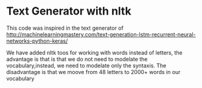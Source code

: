 # Text Generator with nltk

This code was inspired in the text generator of http://machinelearningmastery.com/text-generation-lstm-recurrent-neural-networks-python-keras/

We have added nltk toos for working with words instead of letters, the advantage is that is that we do not need to modelate the vocabulary,instead, we need to modelate only the syntaxis. The disadvantage is that we moove from 48 letters to 2000+ words in our vocabulary

